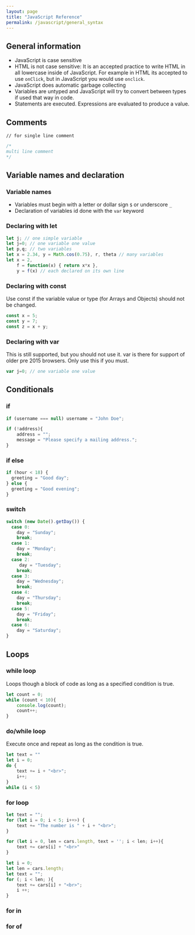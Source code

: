 ```yaml
---
layout: page
title: "JavaScript Reference"
permalink: /javascript/general_syntax
---
```


## General information

* JavaScript is case sensitive
* HTML is not case sensitive: It is an accepted practice to write HTML in all lowercase inside of JavaScript.  For example in HTML its accepted to use `onClick`, but in JavaScript you would use `onclick`.
* JavaScript does automatic garbage collecting
* Variables are untyped and JavaScript will try to convert between types if used that way in code.
* Statements are executed.  Expressions are evaluated to produce a value.

## Comments

`// for single line comment`

```javascript
/*
multi line comment
*/
```

## Variable names and declaration

### Variable names

* Variables must begin with a letter or dollar sign `$` or underscore `_`
* Declaration of variables id done with the `var` keyword

### Declaring with let

```javascript
let j; // one simple variable
let j=0; // one variable one value
let p,q; // two variables
let x = 2.34, y = Math.cos(0.75), r, theta // many variables
let x = 2,
    f = function(x) { return x*x },
    y = f(x) // each declared on its own line
```

### Declaring with const

Use const if the variable value or type (for Arrays and Objects) should not be changed.

```javascript
const x = 5;
const y = 7;
const z = x + y;
```

### Declaring with var

This is still supported, but you should not use it.  var is there for support of older pre 2015 browsers.  Only use this if you must.

```javascript
var j=0; // one variable one value
```

## Conditionals

### if

```javascript
if (username === null) username = "John Doe";

if (!address){
    address = "";
    message = "Please specify a mailing address.";
}
```

### if else

```javascript
if (hour < 18) {
  greeting = "Good day";
} else {
  greeting = "Good evening";
}
```

### switch

```javascript
switch (new Date().getDay()) {
  case 0:
    day = "Sunday";
    break;
  case 1:
    day = "Monday";
    break;
  case 2:
     day = "Tuesday";
    break;
  case 3:
    day = "Wednesday";
    break;
  case 4:
    day = "Thursday";
    break;
  case 5:
    day = "Friday";
    break;
  case 6:
    day = "Saturday";
}
```

## Loops

### while loop

Loops though a block of code as long as a specified condition is true.

```javascript
let count = 0;
while (count < 10){
    console.log(count);
    count++;
}
```

### do/while loop

Execute once and repeat as long as the condition is true.

```javascript
let text = ""
let i = 0;
do {
    text += i + "<br>";
    i++;
}
while (i < 5)
```

### for loop

```javascript
let text = "";
for (let i = 0; i < 5; i++>) {
    text += "The number is " + i + "<br>";
}

for (let i = 0, len = cars.length, text = ''; i < len; i++){
    text += cars[i] + "<br>"
}

let i = 0;
let len = cars.length;
let text = "";
for (; i < len; ){
    text += cars[i] + "<br>";
    i ++;
}
```

### for in

### for of
